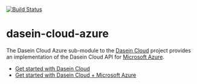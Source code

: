 [![Build Status](https://travis-ci.org/vladmunthiu/dasein-cloud-azure.svg?branch=develop)](https://travis-ci.org/vladmunthiu/dasein-cloud-azure)

dasein-cloud-azure
==================

The Dasein Cloud Azure sub-module to the [Dasein Cloud](https://github.com/greese/dasein-cloud) project
provides an implementation of the Dasein Cloud API for [Microsoft Azure](http://www.windowsazure.com).

* [Get started with Dasein Cloud](https://github.com/dasein-cloud)
* [Get started with Dasein Cloud + Microsoft Azure](https://github.com/greese/dasein-cloud-azure/wiki)

